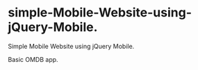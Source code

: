 # simple-Mobile-Website-using-jQuery-Mobile.

Simple Mobile Website using jQuery Mobile.

Basic OMDB app.

